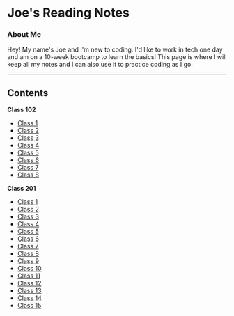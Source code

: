 # Joe's Reading Notes
### About Me
Hey! My name's Joe and I'm new to coding. I'd like to work in tech one day and am on a 10-week bootcamp to learn the basics! This page is where I will keep all my notes and I can also use it to practice coding as I go.  
***
## Contents  
**Class 102**
- [Class 1](102/class-01.md)
- [Class 2](102/class-02.md)
- [Class 3](102/class-03.md)
- [Class 4](102/class-04.md)
- [Class 5](102/class-05.md)
- [Class 6](102/class-06.md)
- [Class 7](102/class-07.md)
- [Class 8](102/class-08.md)

**Class 201**
- [Class 1](201/class-01.md)
- [Class 2](201/class-02.md)
- [Class 3](201/class-03.md)
- [Class 4](201/class-04.md)
- [Class 5](201/class-05.md)
- [Class 6](201/class-07.md)
- [Class 7](201/class-07.md)
- [Class 8](201/class-08.md)
- [Class 9](201/class-09.md)
- [Class 10](201/class-10.md)
- [Class 11](201/class-11.md)
- [Class 12](201/class-12.md)
- [Class 13](201/class-13.md)
- [Class 14](201/class-14.md)
- [Class 15](201/class-15.md)